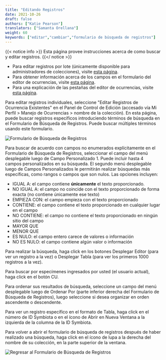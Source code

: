 ```yaml
---
title: "Editando Registros"
date: 2021-10-26
draft: false
authors: ["Katie Pearson"]
translators: ["Samanta Orellana"]
weight: 60
keywords: ["editar","cambiar","formulario de búsqueda de registros"]
---
```


{{< notice info >}}
  Esta página provee instrucciones acerca de como buscar y editar registros.
{{</ notice >}}

* Para editar registros por lote (únicamente disponible para administradores de colecciones), visite [esta página](https://biokic.github.io/symbiota-docs/es/coll_manager/edit/batch/).
* Para obtener información acerca de los campos en el formulario del editor de ocurrencias, visite [esta página](https://biokic.github.io/symbiota-docs/es/editor/edit/fields).
* Para una explicación de las pestañas del editor de ocurrencias, visite [esta página](https://biokic.github.io/symbiota-docs/es/editor/edit/tabs/).

Para editar registros individuales, seleccione "Editar Registros de Ocurrencia Existentes" en el Panel de Control de Edición (accesado vía Mi Perfil > Manejo de Ocurrencias > nombre de la colección). En esta página, puede buscar registros específicos introduciendo términos de búsqueda en el Formulario de Búsqueda de Registros. Puede buscar múltiples términos usando este formulario.

![Formulario de Búsqueda de Registros](/symbiota-docs/images/recordsearchform.PNG)

Para buscar de acuerdo con campos no enumerados explícitamente en el Formulario de Búsqueda de Registros, seleccionar el campo del menú desplegable luego de Campo Personalizado 1. Puede incluir hasta 4 campos personalizados en su búsqueda. El segundo menú desplegable luego de Campos Personalizados le permitirán realizar búsquedas más específicas, como rangos o campos que son nulos. Las opciones incluyen:
* IGUAL A: el campo contiene **únicamente** el texto proporcionado.
* NO IGUAL A: el campo no coincide con el texto proporcionado de forma exacta (no contiene únicamente ese texto)
* EMPIEZA CON: el campo empieza con el texto proporcionado
* CONTIENE: el campo contiene el texto proporcionado en cualquier lugar en el campo
* NO CONTIENE: el campo no contiene el texto proporcionado en ningún sitio del campo
* MAYOR QUE
* MENOR QUE
* ES NULO: el campo entero carece de valores o información
* NO ES NULO: el campo contiene algún valor o información

Para realizar la búsqueda, haga click en los botones Desplegar Editor (para ver un registro a la vez) o Desplegar Tabla (para ver los primeros 1000 registros a la vez).

Para buscar por especímenes ingresados por usted (el usuario actual), haga click en el botón CU.

Para ordenar sus resultados de búsqueda, seleccione un campo del menú desplegable luego de Ordenar Por (parte inferior derecha del Formulario de Búsqueda de Registros), luego seleccione si desea organizar en orden ascendente o descendente.

Para ver un registro específico en el formato de Tabla, haga click en el número de ID Symbiota o en el ícono de Abrir en Nueva Ventana a la izquierda de la columna de la ID Symbiota.

Para volver a abrir el formulario de búsqueda de registros después de haber realizado una búsqueda, haga click en el ícono de lupa a la derecha del nombre de su colección, en la parte superior de la ventana.

![Regresar al Formulario de Búsqueda de Registros](/symbiota-docs/images/returntorecordsearchform.PNG)
